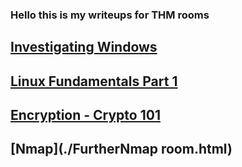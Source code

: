 ### Hello this is my writeups for THM rooms
## [Investigating Windows](./Windows.html)

## [Linux Fundamentals Part 1](./Linux.html)

## [Encryption - Crypto 101](./crypto101.html)

## [Nmap](./FurtherNmap room.html)